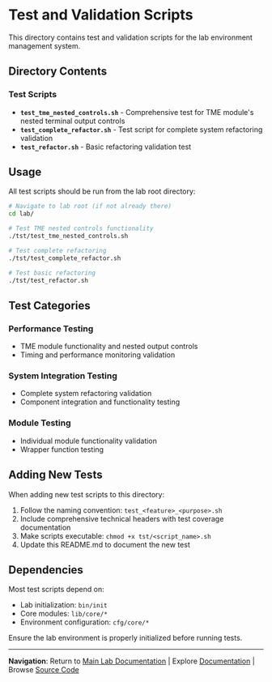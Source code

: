 # Test and Validation Scripts

This directory contains test and validation scripts for the lab environment management system.

## Directory Contents

### Test Scripts

- **`test_tme_nested_controls.sh`** - Comprehensive test for TME module's nested terminal output controls
- **`test_complete_refactor.sh`** - Test script for complete system refactoring validation
- **`test_refactor.sh`** - Basic refactoring validation test

## Usage

All test scripts should be run from the lab root directory:

```bash
# Navigate to lab root (if not already there)
cd lab/

# Test TME nested controls functionality
./tst/test_tme_nested_controls.sh

# Test complete refactoring
./tst/test_complete_refactor.sh

# Test basic refactoring
./tst/test_refactor.sh
```

## Test Categories

### Performance Testing
- TME module functionality and nested output controls
- Timing and performance monitoring validation

### System Integration Testing
- Complete system refactoring validation
- Component integration and functionality testing

### Module Testing
- Individual module functionality validation
- Wrapper function testing

## Adding New Tests

When adding new test scripts to this directory:

1. Follow the naming convention: `test_<feature>_<purpose>.sh`
2. Include comprehensive technical headers with test coverage documentation
3. Make scripts executable: `chmod +x tst/<script_name>.sh`
4. Update this README.md to document the new test

## Dependencies

Most test scripts depend on:
- Lab initialization: `bin/init`
- Core modules: `lib/core/*`
- Environment configuration: `cfg/core/*`

Ensure the lab environment is properly initialized before running tests.

---

**Navigation**: Return to [Main Lab Documentation](../README.md) | Explore [Documentation](../doc/README.md) | Browse [Source Code](../src/README.md)
